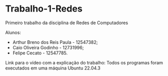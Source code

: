 # Trabalho-1-Redes
Primeiro trabalho da disciplina de Redes de Computadores

Alunos:
* Arthur Breno dos Reis Paula - 12547382;
* Caio Oliveira Godinho - 12731996;
* Felipe Cecato - 12547785.
  
Link para o vídeo com a explicação do trabalho: 
Todos os programas foram executados em uma máquina Ubuntu 22.04.3
